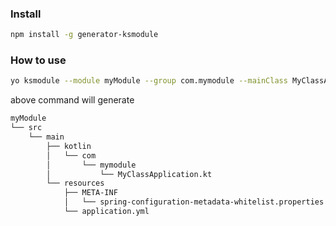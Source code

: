 ### Install
```bash
npm install -g generator-ksmodule
```

### How to use

```bash
yo ksmodule --module myModule --group com.mymodule --mainClass MyClassApplication
```

above command will generate 

```bash
myModule
└── src
    └── main
        ├── kotlin
        │   └── com
        │       └── mymodule
        │           └── MyClassApplication.kt
        └── resources
            ├── META-INF
            │   └── spring-configuration-metadata-whitelist.properties
            └── application.yml
```

